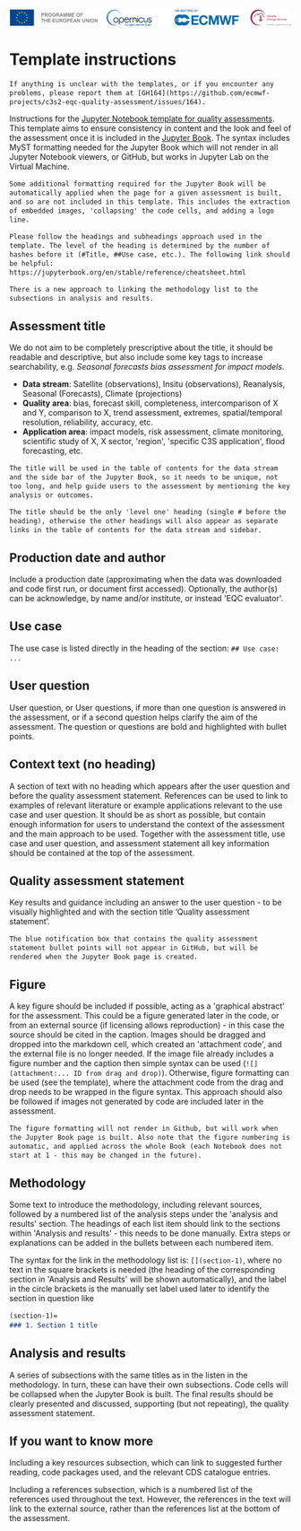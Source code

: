 ![logo](../LogoLine_horizon_C3S.png)

# Template instructions

```{note}
If anything is unclear with the templates, or if you encounter any problems, please report them at [GH164](https://github.com/ecmwf-projects/c3s2-eqc-quality-assessment/issues/164).
```

Instructions for the [Jupyter Notebook template for quality assessments](./template.ipynb). This template aims to ensure consistency in content and the look and feel of the assessment once it is included in the [Jupyter Book](https://ecmwf-projects.github.io/c3s2-eqc-quality-assessment/intro.html). The syntax includes MyST formatting needed for the Jupyter Book which will not render in all Jupyter Notebook viewers, or GitHub, but works in Jupyter Lab on the Virtual Machine.

```{note}
Some additional formatting required for the Jupyter Book will be automatically applied when the page for a given assessment is built, and so are not included in this template. This includes the extraction of embedded images, 'collapsing' the code cells, and adding a logo line.
```

```{note}
Please follow the headings and subheadings approach used in the template. The level of the heading is determined by the number of hashes before it (#Title, ##Use case, etc.). The following link should be helpful: https://jupyterbook.org/en/stable/reference/cheatsheet.html
```

```{note}
There is a new approach to linking the methodology list to the subsections in analysis and results.
```

## Assessment title

We do not aim to be completely prescriptive about the title, it should be readable and descriptive, but also include some key tags to increase searchability, e.g. *Seasonal forecasts bias assessment for impact models*.

- **Data stream**: Satellite (observations), Insitu (observations), Reanalysis, Seasonal (Forecasts), Climate (projections)
- **Quality area**: bias, forecast skill, completeness, intercomparison of X and Y, comparison to X, trend assessment, extremes, spatial/temporal resolution, reliability, accuracy, etc.
- **Application area**: impact models, risk assessment, climate monitoring, scientific study of X, X sector, 'region', 'specific C3S application', flood forecasting, etc.

```{note}
The title will be used in the table of contents for the data stream and the side bar of the Jupyter Book, so it needs to be unique, not too long, and help guide users to the assessment by mentioning the key analysis or outcomes.
```

```{note}
The title should be the only 'level one' heading (single # before the heading), otherwise the other headings will also appear as separate links in the table of contents for the data stream and sidebar.
```

## Production date and author

Include a production date (approximating when the data was downloaded and code first run, or document first accessed). Optionally, the author(s) can be acknowledge, by name and/or institute, or instead 'EQC evaluator'.

## Use case

The use case is listed directly in the heading of the section: `## Use case: ...`

## User question

User question, or User questions, if more than one question is answered in the assessment, or if a second question helps clarify the aim of the assessment. The question or questions are bold and highlighted with bullet points.

## Context text (no heading)

A section of text with no heading which appears after the user question and before the quality assessment statement. References can be used to link to examples of relevant literature or example applications relevant to the use case and user question. It should be as short as possible, but contain enough information for users to understand the context of the assessment and the main approach to be used. Together with the assessment title, use case and user question, and assessment statement all key information should be contained at the top of the assessment.

## Quality assessment statement

Key results and guidance including an answer to the user question - to be visually highlighted and with the section title ‘Quality assessment statement’.

```{note}
The blue notification box that contains the quality assessment statement bullet points will not appear in GitHub, but will be rendered when the Jupyter Book page is created.
```

## Figure

A key figure should be included if possible, acting as a 'graphical abstract' for the assessment. This could be a figure generated later in the code, or from an external source (if licensing allows reproduction) - in this case the source should be cited in the caption. Images should be dragged and dropped into the markdown cell, which created an 'attachment code', and the external file is no longer needed. If the image file already includes a figure number and the caption then simple syntax can be used (`![](attachment:... ID from drag and drop)`). Otherwise, figure formatting can be used (see the template), where the attachment code from the drag and drop needs to be wrapped in the figure syntax. This approach should also be followed if images not generated by code are included later in the assessment.

```{note}
The figure formatting will not render in Github, but will work when the Jupyter Book page is built. Also note that the figure numbering is automatic, and applied across the whole Book (each Notebook does not start at 1 - this may be changed in the future). 
```

## Methodology

Some text to introduce the methodology, including relevant sources, followed by a numbered list of the analysis steps under the 'analysis and results' section. The headings of each list item should link to the sections within 'Analysis and results' - this needs to be done manually. Extra steps or explanations can be added in the bullets between each numbered item.

The syntax for the link in the methodology list is: `[](section-1)`, where no text in the square brackets is needed (the heading of the corresponding section in 'Analysis and Results' will be shown automatically), and the label in the circle brackets is the manually set label used later to identify the section in question like

```md
(section-1)=
### 1. Section 1 title
```

## Analysis and results

A series of subsections with the same titles as in the listen in the methodology. In turn, these can have their own subsections. Code cells will be collapsed when the Jupyter Book is built. The final results should be clearly presented and discussed, supporting (but not repeating), the quality assessment statement.

## If you want to know more

Including a key resources subsection, which can link to suggested further reading, code packages used, and the relevant CDS catalogue entries.

Including a references subsection, which is a numbered list of the references used throughout the text. However, the references in the text will link to the external source, rather than the references list at the bottom of the assessment.
